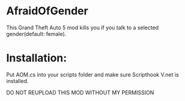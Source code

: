 # AfraidOfGender

This Grand Theft Auto 5 mod kills you if you talk to a selected gender(default: female).

# Installation:

Put AOM.cs into your scripts folder and make sure Scripthook V.net is installed.

DO NOT REUPLOAD THIS MOD WITHOUT MY PERMISSION
